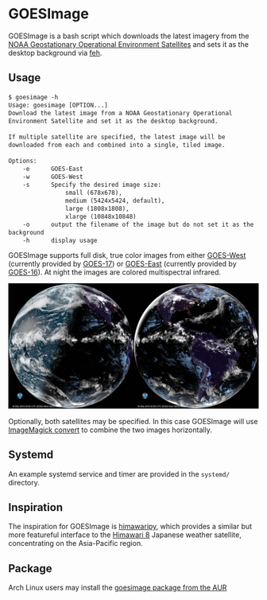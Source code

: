 # GOESImage

GOESImage is a bash script which downloads the latest imagery from the [NOAA Geostationary Operational Environment Satellites][1] and sets it as the desktop background via [feh][2].

## Usage

    $ goesimage -h
    Usage: goesimage [OPTION...]
    Download the latest image from a NOAA Geostationary Operational Environment Satellite and set it as the desktop background.

    If multiple satellite are specified, the latest image will be downloaded from each and combined into a single, tiled image.

    Options:
        -e      GOES-East
        -w      GOES-West
        -s      Specify the desired image size:
                    small (678x678),
                    medium (5424x5424, default),
                    large (1808x1808),
                    xlarge (10848x10848)
        -o      output the filename of the image but do not set it as the background
        -h      display usage

GOESImage supports full disk, true color images from either [GOES-West][3] (currently provided by [GOES-17][4]) or [GOES-East][5] (currently provided by [GOES-16][6]). At night the images are colored multispectral infrared.

![Example image of combined output](example.jpg)

Optionally, both satellites may be specified. In this case GOESImage will use [ImageMagick convert][7] to combine the two images horizontally.


## Systemd

An example systemd service and timer are provided in the `systemd/` directory.


## Inspiration

The inspiration for GOESImage is [himawaripy](https://github.com/boramalper/himawaripy/), which provides a similar but more featureful interface to the [Himawari 8][8] Japanese weather satellite, concentrating on the Asia-Pacific region.


## Package

Arch Linux users may install the [goesimage package from the AUR][9]

[1]: https://www.star.nesdis.noaa.gov/GOES/index.php
[2]: https://feh.finalrewind.org/
[3]: https://www.star.nesdis.noaa.gov/GOES/fulldisk.php?sat=G17
[4]: https://en.wikipedia.org/wiki/GOES-17
[5]: https://www.star.nesdis.noaa.gov/GOES/fulldisk.php?sat=G16
[6]: https://en.wikipedia.org/wiki/GOES-16
[7]: https://imagemagick.org/script/convert.php
[8]: https://en.wikipedia.org/wiki/Himawari_8
[9]: https://aur.archlinux.org/packages/goesimage/
